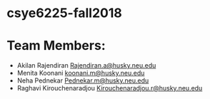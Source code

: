 # csye6225-fall2018
# Team Members:
- Akilan Rajendiran         Rajendiran.a@husky.neu.edu
- Menita Koonani            koonani.m@husky.neu.edu
- Neha Pednekar             Pednekar.m@husky.neu.edu
- Raghavi Kirouchenaradjou  Kirouchenaradjou.r@husky.neu.edu 
